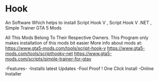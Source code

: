 # Hook
An Software Which helps to install  Script Hook V , Script Hook V .NET , Simple Trainer GTA 5 Mods

All This Mods Belong To Their Respective Owners. This Program only makes installation of this mods bit easier
More info about mods at:
https://www.gta5-mods.com/tools/script-hook-v
https://www.gta5-mods.com/tools/scripthookv-net
https://www.gta5-mods.com/scripts/simple-trainer-for-gtav

-Features-
-Installs latest Updates
-Fool Proof ! One Click Install
-Online Installer
